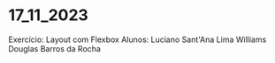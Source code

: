 # 17_11_2023
Exercício: Layout com Flexbox
Alunos: Luciano Sant'Ana Lima
        Williams Douglas Barros da Rocha
